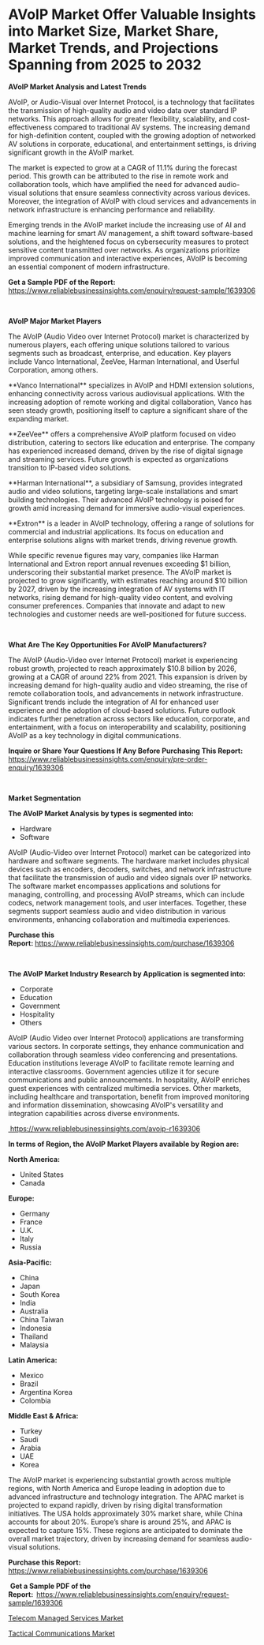<p><h1>AVoIP Market Offer Valuable Insights into Market Size, Market Share, Market Trends, and Projections Spanning from 2025 to 2032</h1></p><p><strong>AVoIP Market Analysis and Latest Trends</strong></p>
<p><p>AVoIP, or Audio-Visual over Internet Protocol, is a technology that facilitates the transmission of high-quality audio and video data over standard IP networks. This approach allows for greater flexibility, scalability, and cost-effectiveness compared to traditional AV systems. The increasing demand for high-definition content, coupled with the growing adoption of networked AV solutions in corporate, educational, and entertainment settings, is driving significant growth in the AVoIP market.</p><p>The market is expected to grow at a CAGR of 11.1% during the forecast period. This growth can be attributed to the rise in remote work and collaboration tools, which have amplified the need for advanced audio-visual solutions that ensure seamless connectivity across various devices. Moreover, the integration of AVoIP with cloud services and advancements in network infrastructure is enhancing performance and reliability.</p><p>Emerging trends in the AVoIP market include the increasing use of AI and machine learning for smart AV management, a shift toward software-based solutions, and the heightened focus on cybersecurity measures to protect sensitive content transmitted over networks. As organizations prioritize improved communication and interactive experiences, AVoIP is becoming an essential component of modern infrastructure.</p></p>
<p><strong>Get a Sample PDF of the Report:&nbsp;</strong> <a href="https://www.reliablebusinessinsights.com/enquiry/request-sample/1639306?utm_campaign=1119&utm_medium=2&utm_source=Github&utm_content=ia&utm_term=15022025&utm_id=avoip">https://www.reliablebusinessinsights.com/enquiry/request-sample/1639306</a></p>
<p>&nbsp;</p>
<p><strong>AVoIP Major Market Players</strong></p>
<p><p>The AVoIP (Audio Video over Internet Protocol) market is characterized by numerous players, each offering unique solutions tailored to various segments such as broadcast, enterprise, and education. Key players include Vanco International, ZeeVee, Harman International, and Userful Corporation, among others.</p><p>**Vanco International** specializes in AVoIP and HDMI extension solutions, enhancing connectivity across various audiovisual applications. With the increasing adoption of remote working and digital collaboration, Vanco has seen steady growth, positioning itself to capture a significant share of the expanding market.</p><p>**ZeeVee** offers a comprehensive AVoIP platform focused on video distribution, catering to sectors like education and enterprise. The company has experienced increased demand, driven by the rise of digital signage and streaming services. Future growth is expected as organizations transition to IP-based video solutions.</p><p>**Harman International**, a subsidiary of Samsung, provides integrated audio and video solutions, targeting large-scale installations and smart building technologies. Their advanced AVoIP technology is poised for growth amid increasing demand for immersive audio-visual experiences.</p><p>**Extron** is a leader in AVoIP technology, offering a range of solutions for commercial and industrial applications. Its focus on education and enterprise solutions aligns with market trends, driving revenue growth. </p><p>While specific revenue figures may vary, companies like Harman International and Extron report annual revenues exceeding $1 billion, underscoring their substantial market presence. The AVoIP market is projected to grow significantly, with estimates reaching around $10 billion by 2027, driven by the increasing integration of AV systems with IT networks, rising demand for high-quality video content, and evolving consumer preferences. Companies that innovate and adapt to new technologies and customer needs are well-positioned for future success.</p></p>
<p>&nbsp;</p>
<p><strong>What Are The Key Opportunities For AVoIP Manufacturers?</strong></p>
<p><p>The AVoIP (Audio-Video over Internet Protocol) market is experiencing robust growth, projected to reach approximately $10.8 billion by 2026, growing at a CAGR of around 22% from 2021. This expansion is driven by increasing demand for high-quality audio and video streaming, the rise of remote collaboration tools, and advancements in network infrastructure. Significant trends include the integration of AI for enhanced user experience and the adoption of cloud-based solutions. Future outlook indicates further penetration across sectors like education, corporate, and entertainment, with a focus on interoperability and scalability, positioning AVoIP as a key technology in digital communications.</p></p>
<p><strong>Inquire or Share Your Questions If Any Before Purchasing This Report:</strong> <a href="https://www.reliablebusinessinsights.com/enquiry/pre-order-enquiry/1639306?utm_campaign=1119&utm_medium=2&utm_source=Github&utm_content=ia&utm_term=15022025&utm_id=avoip">https://www.reliablebusinessinsights.com/enquiry/pre-order-enquiry/1639306</a></p>
<p>&nbsp;</p>
<p><strong>Market Segmentation</strong></p>
<p><strong>The AVoIP Market Analysis by types is segmented into:</strong></p>
<p><ul><li>Hardware</li><li>Software</li></ul></p>
<p><p>AVoIP (Audio-Video over Internet Protocol) market can be categorized into hardware and software segments. The hardware market includes physical devices such as encoders, decoders, switches, and network infrastructure that facilitate the transmission of audio and video signals over IP networks. The software market encompasses applications and solutions for managing, controlling, and processing AVoIP streams, which can include codecs, network management tools, and user interfaces. Together, these segments support seamless audio and video distribution in various environments, enhancing collaboration and multimedia experiences.</p></p>
<p><strong>Purchase this Report:&nbsp;</strong><a href="https://www.reliablebusinessinsights.com/purchase/1639306?utm_campaign=1119&utm_medium=2&utm_source=Github&utm_content=ia&utm_term=15022025&utm_id=avoip">https://www.reliablebusinessinsights.com/purchase/1639306</a></p>
<p>&nbsp;</p>
<p><strong>The AVoIP Market Industry Research by Application is segmented into:</strong></p>
<p><ul><li>Corporate</li><li>Education</li><li>Government</li><li>Hospitality</li><li>Others</li></ul></p>
<p><p>AVoIP (Audio Video over Internet Protocol) applications are transforming various sectors. In corporate settings, they enhance communication and collaboration through seamless video conferencing and presentations. Education institutions leverage AVoIP to facilitate remote learning and interactive classrooms. Government agencies utilize it for secure communications and public announcements. In hospitality, AVoIP enriches guest experiences with centralized multimedia services. Other markets, including healthcare and transportation, benefit from improved monitoring and information dissemination, showcasing AVoIP's versatility and integration capabilities across diverse environments.</p></p>
<p><a href="https://www.reliablebusinessinsights.com/avoip-r1639306?utm_campaign=1119&utm_medium=2&utm_source=Github&utm_content=ia&utm_term=15022025&utm_id=avoip">&nbsp;https://www.reliablebusinessinsights.com/avoip-r1639306</a></p>
<p><strong>In terms of Region, the AVoIP Market Players available by Region are:</strong></p>
<p>
    <p> <strong> North America: </strong>
        <ul>
            <li>United States</li>
            <li>Canada</li>
        </ul>
        </p> 
    <p> <strong> Europe: </strong>
        <ul>
            <li>Germany</li>
            <li>France</li>
            <li>U.K.</li>
            <li>Italy</li>
            <li>Russia</li>
        </ul>
        </p> 
    <p> <strong> Asia-Pacific: </strong>
        <ul>
            <li>China</li>
            <li>Japan</li>
            <li>South Korea</li>
            <li>India</li>
            <li>Australia</li>
            <li>China Taiwan</li>
            <li>Indonesia</li>
            <li>Thailand</li>
            <li>Malaysia</li>
        </ul>
        </p> 
    <p> <strong> Latin America: </strong>
        <ul>
            <li>Mexico</li>
            <li>Brazil</li>
            <li>Argentina Korea</li>
            <li>Colombia</li>
        </ul>
        </p> 
    <p> <strong> Middle East & Africa: </strong>
        <ul>
            <li>Turkey</li>
            <li>Saudi</li>
            <li>Arabia</li>
            <li>UAE</li>
            <li>Korea</li>
        </ul>
    </p>
    </p>
<p><p>The AVoIP market is experiencing substantial growth across multiple regions, with North America and Europe leading in adoption due to advanced infrastructure and technology integration. The APAC market is projected to expand rapidly, driven by rising digital transformation initiatives. The USA holds approximately 30% market share, while China accounts for about 20%. Europe’s share is around 25%, and APAC is expected to capture 15%. These regions are anticipated to dominate the overall market trajectory, driven by increasing demand for seamless audio-visual solutions.</p></p>
<p><strong>Purchase this Report: </strong><a href="https://www.reliablebusinessinsights.com/purchase/1639306?utm_campaign=1119&utm_medium=2&utm_source=Github&utm_content=ia&utm_term=15022025&utm_id=avoip">https://www.reliablebusinessinsights.com/purchase/1639306</a></p>
<p>&nbsp;<strong>Get a Sample PDF of the Report:&nbsp;&nbsp;</strong><a href="https://www.reliablebusinessinsights.com/enquiry/request-sample/1639306?utm_campaign=1119&utm_medium=2&utm_source=Github&utm_content=ia&utm_term=15022025&utm_id=avoip">https://www.reliablebusinessinsights.com/enquiry/request-sample/1639306</a></p>
<p><strong></strong></p>
<p><p><a href="https://github.com/irfadac/Market-Research-Report-List-5/blob/main/telecom-managed-services-market.md?utm_campaign=1119&utm_medium=2&utm_source=Github&utm_content=ia&utm_term=15022025&utm_id=avoip">Telecom Managed Services Market</a></p><p><a href="https://github.com/seibttullyjh/Market-Research-Report-List-1/blob/main/tactical-communications-market.md?utm_campaign=1119&utm_medium=2&utm_source=Github&utm_content=ia&utm_term=15022025&utm_id=avoip">Tactical Communications Market</a></p></p>
